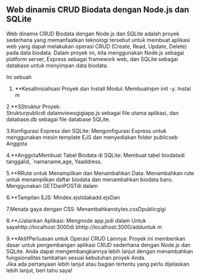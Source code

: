## Web dinamis CRUD Biodata dengan Node.js dan SQLite

Web dinamis CRUD Biodata dengan Node.js dan SQLite adalah proyek sederhana yang memanfaatkan teknologi tersebut untuk membuat aplikasi web yang dapat melakukan operasi CRUD (Create, Read, Update, Delete) pada data biodata.
Dalam proyek ini, kita menggunakan Node.js sebagai platform server, Express sebagai framework web, dan SQLite sebagai database untuk menyimpan data biodata.

Ini sebuah

1. **KesalInisialisasi Proyek dan Install Modul:
     Membuatnpm init -y.
     Instal m
   
2.**SStruktur Proyek:  
    Strukturpublicdi dalamviewsgigiapp.js sebagai file utama aplikasi, dan database.db sebagai file database SQLite.

3.Konfigurasi Express dan SQLite:
  Mengonfigurasi Express untuk menggunakan mesin template EJS dan menyediakan folder publicseb
  Anggota

4.**AnggotaMembuat Tabel Biodata di SQLite:
  Membuat tabel biodatadi tanggalid, `namaname,age, Yaaddress.

5.**RRute untuk Menampilkan dan Menambahkan Data:
  Menambahkan rute untuk menampilkan daftar biodata dan menambahkan biodata baru.
  Menggunakan GETDanPOSTdi dalam

6.**Tampilan EJS:
  Mindex.ejstidakadd.ejsDan

7.Menata gaya dengan CSS:
   Menambahkanstyles.cssDpublicgigi

8.**JJalankan Aplikasi:
  Mengnode app.jsdi dalam
  Untuk sayahttp://localhost:3000di bhttp://localhost:3000/adduntuk m

9.**AktifPerluasan untuk Operasi CRUD Lainnya:
   Proyek ini memberikan dasar untuk pengembangan aplikasi CRUD sederhana dengan Node.js dan SQLite. Anda dapat mengembangkannya lebih lanjut dengan menambahkan fungsionalitas tambahan sesuai kebutuhan proyek Anda.  
   Jika ada pertanyaan lebih lanjut atau bagian tertentu yang perlu dijelaskan lebih lanjut, beri tahu saya!






